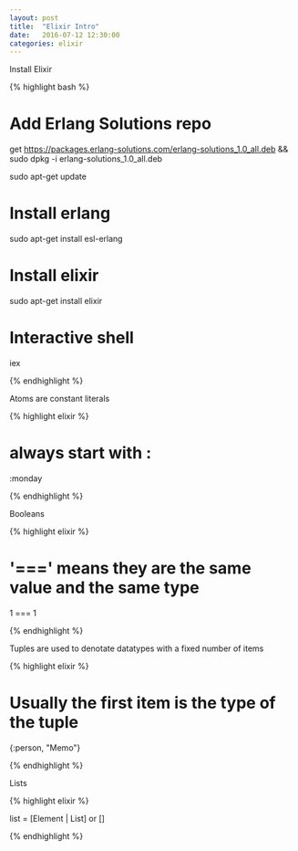```yaml
---
layout: post
title:  "Elixir Intro"
date:   2016-07-12 12:30:00
categories: elixir
---
```


Install Elixir

{% highlight bash %}

# Add Erlang Solutions repo
get https://packages.erlang-solutions.com/erlang-solutions_1.0_all.deb && sudo dpkg -i erlang-solutions_1.0_all.deb

sudo apt-get update

# Install erlang
sudo apt-get install esl-erlang

# Install elixir
sudo apt-get install elixir

# Interactive shell
iex

{% endhighlight %}


Atoms are constant literals

{% highlight elixir %}

# always start with :
:monday

{% endhighlight %}


Booleans

{% highlight elixir %}

# '===' means they are the same value and the same type
1 === 1

{% endhighlight %}


Tuples are used to denotate datatypes with a fixed number of items

{% highlight elixir %}

# Usually the first item is the type of the tuple
{:person, "Memo"}

{% endhighlight %}


Lists

{% highlight elixir %}

list = [Element | List] or []

{% endhighlight %}
